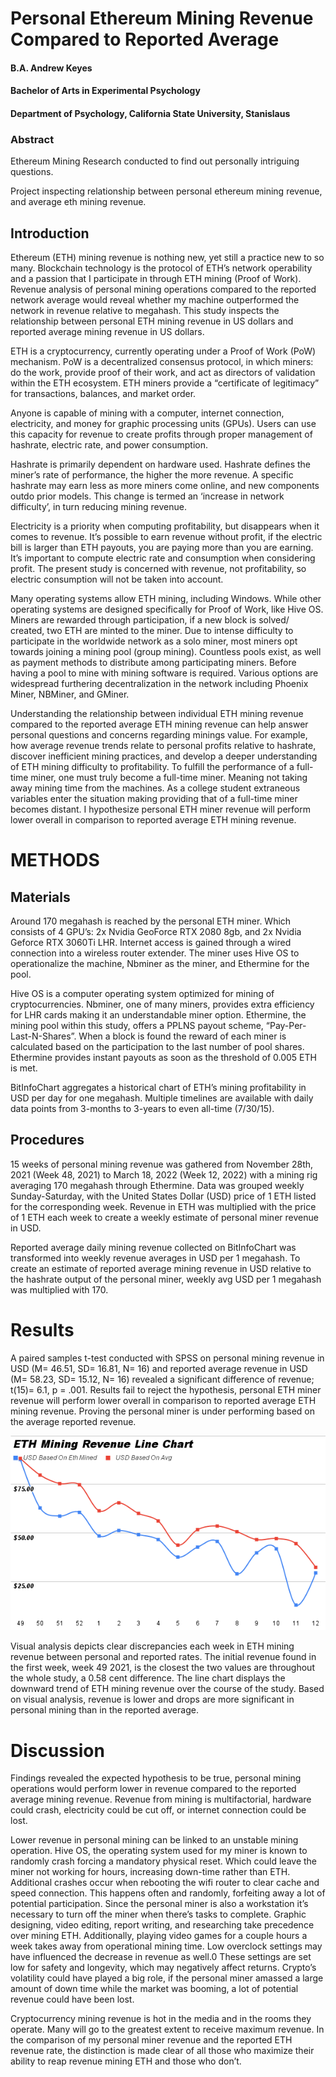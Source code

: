 # Personal Ethereum Mining Revenue Compared to Reported Average

#### B.A. Andrew Keyes 

#### Bachelor of Arts in Experimental Psychology

#### Department of Psychology, California State University, Stanislaus

### Abstract
Ethereum Mining Research conducted to find out personally intriguing questions.

Project inspecting relationship between personal ethereum mining revenue, and average eth mining revenue.


## Introduction 

  Ethereum (ETH) mining revenue is nothing new, yet still a practice new to so many. Blockchain technology is the protocol of ETH’s network operability and a passion that I participate in through ETH mining (Proof of Work). Revenue analysis of personal mining operations compared to the reported network average would reveal whether my machine outperformed the network in revenue relative to megahash. This study inspects the relationship between personal ETH mining revenue in US dollars and reported average mining revenue in US dollars. 
  
   ETH is a cryptocurrency, currently operating under a Proof of Work (PoW) mechanism. PoW is a decentralized consensus protocol, in which miners: do the work, provide proof of their work, and act as directors of validation within the ETH ecosystem. ETH miners provide a “certificate of legitimacy” for transactions, balances, and market order. 

  Anyone is capable of mining with a computer, internet connection, electricity, and money for graphic processing units (GPUs). Users can use this capacity for revenue to create profits through proper management of hashrate, electric rate, and power consumption. 
	
  Hashrate is primarily dependent on hardware used. Hashrate defines the miner’s rate of performance, the higher the more revenue. A specific hashrate may earn less as more miners come online, and new components outdo prior models. This change is termed an ‘increase in network difficulty’, in turn reducing mining revenue. 

  Electricity is a priority when computing profitability, but disappears when it comes to revenue. It’s possible to earn revenue without profit, if the electric bill is larger than ETH payouts, you are paying more than you are earning. It’s important to compute electric rate and consumption when considering profit. The present study is concerned with revenue, not profitability, so electric consumption will not be taken into account.
  
  Many operating systems allow ETH mining, including Windows. While other operating systems are designed specifically for Proof of Work, like Hive OS. Miners are rewarded through participation, if a new block is solved/ created, two ETH are minted to the miner. Due to intense difficulty to participate in the worldwide network as a solo miner, most miners opt towards joining a mining pool (group mining). Countless pools exist, as well as payment methods to distribute among participating miners. Before having a pool to mine with mining software is required. Various options are widespread furthering decentralization in the network including Phoenix Miner, NBMiner, and GMiner. 

  Understanding the relationship between individual ETH mining revenue compared to the reported average ETH mining revenue can help answer personal questions and concerns regarding minings value. For example, how average revenue trends relate to personal profits relative to hashrate, discover inefficient mining practices, and develop a deeper understanding of ETH mining difficulty to profitability. To fulfill the performance of a full-time miner, one must truly become a full-time miner. Meaning not taking away mining time from the machines. As a college student extraneous variables enter the situation making providing that of a full-time miner becomes distant. I hypothesize personal ETH miner revenue will perform lower overall in comparison to reported average ETH mining revenue. 

# METHODS

## Materials

  Around 170 megahash is reached by the personal ETH miner. Which consists of 4 GPU’s: 2x Nvidia GeoForce RTX 2080 8gb, and 2x Nvidia Geforce RTX 3060Ti LHR. Internet access is gained through a wired connection into a wireless router extender. The miner uses Hive OS to operationalize the machine, Nbminer as the miner, and Ethermine for the pool. 

  Hive OS is a computer operating system optimized for mining of cryptocurrencies. Nbminer, one of many miners, provides extra efficiency for LHR cards making it an understandable miner option. Ethermine, the mining pool within this study, offers a PPLNS payout scheme, “Pay-Per-Last-N-Shares”. When a block is found the reward of each miner is calculated based on the participation to the last number of pool shares. Ethermine provides instant payouts as soon as the threshold of 0.005 ETH is met.
	
  BitInfoChart aggregates a historical chart of ETH’s mining profitability in USD per day for one megahash. Multiple timelines are available with daily data points from 3-months to 3-years to even all-time (7/30/15).

## Procedures

  15 weeks of personal mining revenue was gathered from November 28th, 2021 (Week 48, 2021) to March 18, 2022 (Week 12, 2022) with a mining rig averaging 170 megahash through Ethermine. Data was grouped weekly Sunday-Saturday, with the United States Dollar (USD) price of 1 ETH listed for the corresponding week. Revenue in ETH was multiplied with the price of 1 ETH each week to create a weekly estimate of personal miner revenue in USD.
  
Reported average daily mining revenue collected on BitInfoChart was transformed into weekly revenue averages in USD per 1 megahash. To create an estimate of reported average mining revenue in USD relative to the hashrate output of the personal miner, weekly avg USD per 1 megahash was multiplied with 170. 

# Results

  A paired samples t-test conducted with SPSS on personal mining revenue in USD (M= 46.51, SD= 16.81, N= 16) and reported average revenue in USD (M= 58.23, SD= 15.12, N= 16) revealed a significant difference of revenue; t(15)= 6.1, p = .001. Results fail to reject the hypothesis, personal ETH miner revenue will perform lower overall in comparison to reported average ETH mining revenue. Proving the personal miner is under performing based on the average reported revenue. 	
  
  ![TrendChart](https://raw.githubusercontent.com/akeyess/Eth_Mining_Research/main/ETHRevenueLineChart.png)
  
  Visual analysis depicts clear discrepancies each week in ETH mining revenue between personal and reported rates. The initial revenue found in the first week, week 49 2021, is the closest the two values are throughout the whole study, a 0.58 cent difference. The line chart displays the downward trend of ETH mining revenue over the course of the study. Based on visual analysis, revenue is lower and drops are more significant in personal mining than in the reported average.

# Discussion

  Findings revealed the expected hypothesis to be true, personal mining operations would perform lower in revenue compared to the reported average mining revenue. Revenue from mining is multifactorial, hardware could crash, electricity could be cut off, or internet connection could be lost. 

Lower revenue in personal mining can be linked to an unstable mining operation. Hive OS, the operating system used for my miner is known to randomly crash forcing a mandatory physical reset. Which could leave the miner not working for hours, increasing down-time rather than ETH. Additional crashes occur when rebooting the wifi router to clear cache and speed connection. This happens often and randomly, forfeiting away a lot of potential participation. Since the personal miner is also a workstation it’s necessary to turn off the miner when there’s tasks to complete. Graphic designing, video editing, report writing, and researching take precedence over mining ETH. Additionally, playing video games for a couple hours a week takes away from operational mining time. Low overclock settings may have influenced the decrease in revenue as well.0 These settings are set low for safety and longevity, which may negatively affect returns. Crypto’s volatility could have played a big role, if the personal miner amassed a large amount of down time while the market was booming, a lot of potential revenue could have been lost.

  Cryptocurrency mining revenue is hot in the media and in the rooms they operate. Many will go to the greatest extent to receive maximum revenue. In the comparison of my personal miner revenue and the reported ETH revenue rate, the distinction is made clear of all those who maximize their ability to reap revenue mining ETH and those who don’t.
